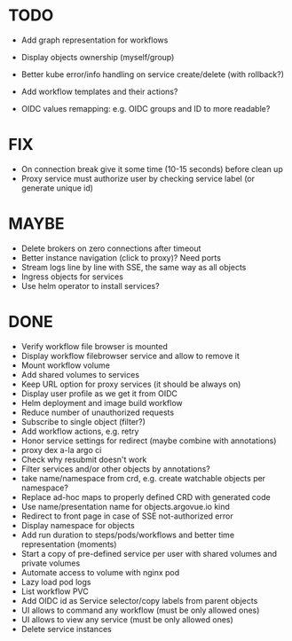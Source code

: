 # TODO

* Add graph representation for workflows
* Display objects ownership (myself/group)
* Better kube error/info handling on service create/delete (with rollback?)

* Add workflow templates and their actions?
* OIDC values remapping: e.g. OIDC groups and ID to more readable?

# FIX

* On connection break give it some time (10-15 seconds) before clean up
* Proxy service must authorize user by checking service label (or generate unique id)

# MAYBE

* Delete brokers on zero connections after timeout
* Better instance navigation (click to proxy)? Need ports
* Stream logs line by line with SSE, the same way as all objects
* Ingress objects for services
* Use helm operator to install services?

# DONE

* Verify workflow file browser is mounted
* Display workflow filebrowser service and allow to remove it
* Mount workflow volume
* Add shared volumes to services
* Keep URL option for proxy services (it should be always on)
* Display user profile as we get it from OIDC
* Helm deployment and image build workflow
* Reduce number of unauthorized requests
* Subscribe to single object (filter?)
* Add workflow actions, e.g. retry
* Honor service settings for redirect (maybe combine with annotations)
* proxy dex a-la argo ci
* Check why resubmit doesn't work
* Filter services and/or other objects by annotations?
* take name/namespace from crd, e.g. create watchable objects per namespace?
* Replace ad-hoc maps to properly defined CRD with generated code
* Use name/presentation name for objects.argovue.io kind
* Redirect to front page in case of SSE not-authorized error
* Display namespace for objects
* Add run duration to steps/pods/workflows and better time representation (moments)
* Start a copy of pre-defined service per user with shared volumes and private volumes
* Automate access to volume with nginx pod
* Lazy load pod logs
* List workflow PVC
* Add OIDC id as Service selector/copy labels from parent objects
* UI allows to command any workflow (must be only allowed ones)
* UI allows to view any service (must be only allowed ones)
* Delete service instances

